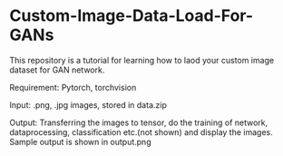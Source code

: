 # Custom-Image-Data-Load-For-GANs

This repository is a tutorial for learning how to laod your custom image dataset for GAN network.


Requirement: Pytorch, torchvision

Input: .png, .jpg images, stored in data.zip


Output: Transferring the images to tensor, do the training of network, dataprocessing, classification etc.(not shown) and display the images. Sample output is shown in output.png



